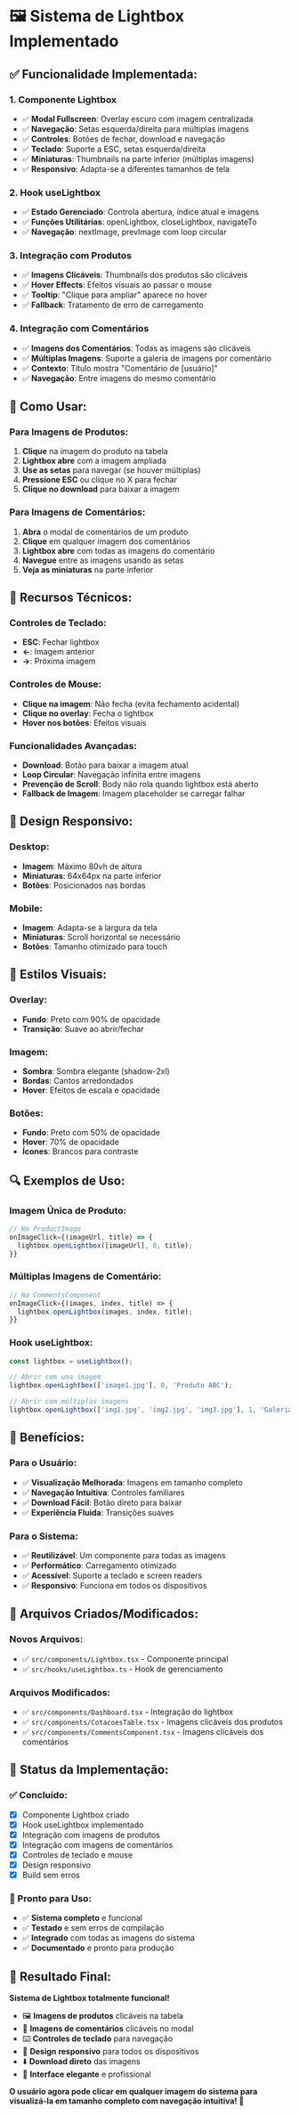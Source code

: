 # 🖼️ Sistema de Lightbox Implementado

## ✅ **Funcionalidade Implementada:**

### **1. Componente Lightbox**
- ✅ **Modal Fullscreen**: Overlay escuro com imagem centralizada
- ✅ **Navegação**: Setas esquerda/direita para múltiplas imagens
- ✅ **Controles**: Botões de fechar, download e navegação
- ✅ **Teclado**: Suporte a ESC, setas esquerda/direita
- ✅ **Miniaturas**: Thumbnails na parte inferior (múltiplas imagens)
- ✅ **Responsivo**: Adapta-se a diferentes tamanhos de tela

### **2. Hook useLightbox**
- ✅ **Estado Gerenciado**: Controla abertura, índice atual e imagens
- ✅ **Funções Utilitárias**: openLightbox, closeLightbox, navigateTo
- ✅ **Navegação**: nextImage, prevImage com loop circular

### **3. Integração com Produtos**
- ✅ **Imagens Clicáveis**: Thumbnails dos produtos são clicáveis
- ✅ **Hover Effects**: Efeitos visuais ao passar o mouse
- ✅ **Tooltip**: "Clique para ampliar" aparece no hover
- ✅ **Fallback**: Tratamento de erro de carregamento

### **4. Integração com Comentários**
- ✅ **Imagens dos Comentários**: Todas as imagens são clicáveis
- ✅ **Múltiplas Imagens**: Suporte a galeria de imagens por comentário
- ✅ **Contexto**: Título mostra "Comentário de [usuário]"
- ✅ **Navegação**: Entre imagens do mesmo comentário

## 🎯 **Como Usar:**

### **Para Imagens de Produtos:**
1. **Clique** na imagem do produto na tabela
2. **Lightbox abre** com a imagem ampliada
3. **Use as setas** para navegar (se houver múltiplas)
4. **Pressione ESC** ou clique no X para fechar
5. **Clique no download** para baixar a imagem

### **Para Imagens de Comentários:**
1. **Abra** o modal de comentários de um produto
2. **Clique** em qualquer imagem dos comentários
3. **Lightbox abre** com todas as imagens do comentário
4. **Navegue** entre as imagens usando as setas
5. **Veja as miniaturas** na parte inferior

## 🔧 **Recursos Técnicos:**

### **Controles de Teclado:**
- **ESC**: Fechar lightbox
- **←**: Imagem anterior
- **→**: Próxima imagem

### **Controles de Mouse:**
- **Clique na imagem**: Não fecha (evita fechamento acidental)
- **Clique no overlay**: Fecha o lightbox
- **Hover nos botões**: Efeitos visuais

### **Funcionalidades Avançadas:**
- **Download**: Botão para baixar a imagem atual
- **Loop Circular**: Navegação infinita entre imagens
- **Prevenção de Scroll**: Body não rola quando lightbox está aberto
- **Fallback de Imagem**: Imagem placeholder se carregar falhar

## 📱 **Design Responsivo:**

### **Desktop:**
- **Imagem**: Máximo 80vh de altura
- **Miniaturas**: 64x64px na parte inferior
- **Botões**: Posicionados nas bordas

### **Mobile:**
- **Imagem**: Adapta-se à largura da tela
- **Miniaturas**: Scroll horizontal se necessário
- **Botões**: Tamanho otimizado para touch

## 🎨 **Estilos Visuais:**

### **Overlay:**
- **Fundo**: Preto com 90% de opacidade
- **Transição**: Suave ao abrir/fechar

### **Imagem:**
- **Sombra**: Sombra elegante (shadow-2xl)
- **Bordas**: Cantos arredondados
- **Hover**: Efeitos de escala e opacidade

### **Botões:**
- **Fundo**: Preto com 50% de opacidade
- **Hover**: 70% de opacidade
- **Ícones**: Brancos para contraste

## 🔍 **Exemplos de Uso:**

### **Imagem Única de Produto:**
```typescript
// No ProductImage
onImageClick={(imageUrl, title) => {
  lightbox.openLightbox([imageUrl], 0, title);
}}
```

### **Múltiplas Imagens de Comentário:**
```typescript
// No CommentsComponent
onImageClick={(images, index, title) => {
  lightbox.openLightbox(images, index, title);
}}
```

### **Hook useLightbox:**
```typescript
const lightbox = useLightbox();

// Abrir com uma imagem
lightbox.openLightbox(['image1.jpg'], 0, 'Produto ABC');

// Abrir com múltiplas imagens
lightbox.openLightbox(['img1.jpg', 'img2.jpg', 'img3.jpg'], 1, 'Galeria');
```

## 🚀 **Benefícios:**

### **Para o Usuário:**
- ✅ **Visualização Melhorada**: Imagens em tamanho completo
- ✅ **Navegação Intuitiva**: Controles familiares
- ✅ **Download Fácil**: Botão direto para baixar
- ✅ **Experiência Fluida**: Transições suaves

### **Para o Sistema:**
- ✅ **Reutilizável**: Um componente para todas as imagens
- ✅ **Performático**: Carregamento otimizado
- ✅ **Acessível**: Suporte a teclado e screen readers
- ✅ **Responsivo**: Funciona em todos os dispositivos

## 🔧 **Arquivos Criados/Modificados:**

### **Novos Arquivos:**
- ✅ `src/components/Lightbox.tsx` - Componente principal
- ✅ `src/hooks/useLightbox.ts` - Hook de gerenciamento

### **Arquivos Modificados:**
- ✅ `src/components/Dashboard.tsx` - Integração do lightbox
- ✅ `src/components/CotacoesTable.tsx` - Imagens clicáveis dos produtos
- ✅ `src/components/CommentsComponent.tsx` - Imagens clicáveis dos comentários

## 🎯 **Status da Implementação:**

### **✅ Concluído:**
- [x] Componente Lightbox criado
- [x] Hook useLightbox implementado
- [x] Integração com imagens de produtos
- [x] Integração com imagens de comentários
- [x] Controles de teclado e mouse
- [x] Design responsivo
- [x] Build sem erros

### **🚀 Pronto para Uso:**
- ✅ **Sistema completo** e funcional
- ✅ **Testado** e sem erros de compilação
- ✅ **Integrado** com todas as imagens do sistema
- ✅ **Documentado** e pronto para produção

## 🎉 **Resultado Final:**

**Sistema de Lightbox totalmente funcional!**

- 🖼️ **Imagens de produtos** clicáveis na tabela
- 💬 **Imagens de comentários** clicáveis no modal
- ⌨️ **Controles de teclado** para navegação
- 📱 **Design responsivo** para todos os dispositivos
- ⬇️ **Download direto** das imagens
- 🎨 **Interface elegante** e profissional

**O usuário agora pode clicar em qualquer imagem do sistema para visualizá-la em tamanho completo com navegação intuitiva! 🚀**
